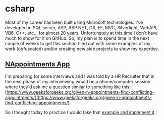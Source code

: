 # csharp

Most of my career has been built using Microsoft technologies. I've developed in SQL server, ASP, ASP.NET, C#, EF, MVC, Silverlight, WebAPI, VB6, C++, etc... for almost 20 years. Unfortunately at this time I don't have much to show for it on GitHub. So, my plan is to spend time in the next couple of weeks to get this section filed out with some examples of my work (obfuscated) and/or creating new side projects to show my expertise.

## [NAppointments App](https://github.com/jb1t/csharp/tree/master/NAppointementsApp)

I'm preparing for some interviews and I was told by a HR Recruiter that in the next phase of my interviewing would be a phone/computer session where they'd ask me a question similar to something like this: [https://www.geeksforgeeks.org/given-n-appointments-find-conflicting-appointments/](https://www.geeksforgeeks.org/given-n-appointments-find-conflicting-appointments/).

So I thought today to practice I would take that [example and implement it](https://www.geeksforgeeks.org/given-n-appointments-find-conflicting-appointments/).

